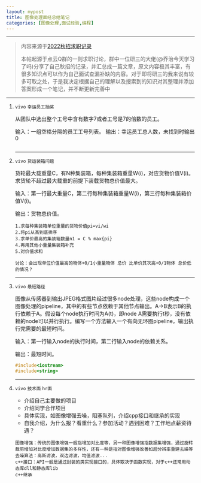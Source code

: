 ```yaml
---
layout: mypost
title: 图像处理面经总结笔记
categories: [图像处理,面试经验,编程]
---
```


---

> 内容来源于[2022秋招求职记录](https://blog.nowcoder.net/n/bd4413ee94f449949511b01b97df7775)
>
> 本帖起源于点云Q群的一则求职讨论，群中一位研三的大佬(@乔治今天学习了吗)分享了自己秋招的记录，并汇总成一篇文章，原文内容极其丰富，有很多知识点可以作为自己面试查漏补缺的内容。对于即将研三的我来说有较多可取之处，于是我决定根据自己的理解以及搜索到的知识对其整理并添加答案形成一个笔记，并不断更新完善中

---

1. `vivo` `幸运员工抽奖`

   从团队中选出整个工号中含有数字7或者工号是7的倍数的员工。

   输入：一组空格分隔的员工工号列表。 输出：幸运员工总人数，未找到时输出0

   ```c++
   ```

   ---

   

2. `vivo` `货运装箱问题`

   货轮最大载重量C，有N种集装箱，每种集装箱重量W(i)，对应货物价值V(i)。求货轮不超过最大载重的前提下装载货物总价值最大。 

   输入：第一行最大重量C，第二行每种集装箱重量W(i)，第三行每种集装箱价值V(i)。 

   输出：货物总价值。

   ```
   1.求每种集装箱单位重量的货物价值pi=vi/wi
   2.将pi从高到底排序
   3.求单价最高的集装箱数量n1 = C % max{pi}
   4.再用其他小重量集装箱补充
   5.对价值求和
      
   讨论：会出现单位价值最高的物体+0/1小重量物体 总价 比单价其次高+0/1物体 总价低的情况？    
   ```

   ---

   

3. `vivo` `最短路径`

   图像从传感器到输出JPEG格式图片经过很多node处理，这些node构成一个图像处理的pipeline，其中的有些节点依赖于其他节点输出。A->B表示B的执行依赖于A。假设每个node执行时间为A(t)，即node A需要执行t秒，没有依赖的node可以并行执行。编写一个方法输入一个有向无环图pipeline，输出执行完需要的最短时间。 

   输入：第一行输入node的执行时间，第二行输入node的依赖关系。 

   输出：最短时间。

   ```c++
   #include<iostream>
   #include<string>
   ```

   ---

   

4. `vivo` `技术面` `hr面`

   - 介绍自己主要做的项目
   - 介绍同学合作项目
   - 具体实现，如图像增强去噪，阻塞队列，介绍cpp接口和继承的实现
   - 自我介绍，为什么报？看重什么？参加活动？遇到困难？工作地点薪资待遇？

   ```
   图像增强：传统的图像增强一般指增加对比度等，另一种图像增强指数据集增强，通过旋转裁剪增加对比度增加数据集的多样性，还有一种是指对图像增强改善如超分辨率重建去噪等
   去噪算法：高斯滤波，双边滤波，均值滤波...
   c++接口：API一般是通过封装的类实现接口的，具体取决于函数实现，对于c++还常用动态库dll和静态库lib
   c++继承
   ```

   
